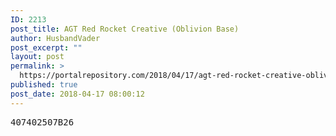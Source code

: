 ```yaml
---
ID: 2213
post_title: AGT Red Rocket Creative (Oblivion Base)
author: HusbandVader
post_excerpt: ""
layout: post
permalink: >
  https://portalrepository.com/2018/04/17/agt-red-rocket-creative-oblivion-base/
published: true
post_date: 2018-04-17 08:00:12
---
```

<pre>407402507B26</pre>